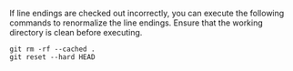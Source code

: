 If line endings are checked out incorrectly, you can execute the following commands to renormalize the line endings.
Ensure that the working directory is clean before executing.

```
git rm -rf --cached .
git reset --hard HEAD
```
